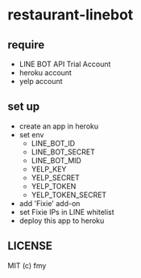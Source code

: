 # restaurant-linebot

## require

- LINE BOT API Trial Account
- heroku account
- yelp account

## set up

- create an app in heroku
- set env
  - LINE_BOT_ID
  - LINE_BOT_SECRET
  - LINE_BOT_MID
  - YELP_KEY
  - YELP_SECRET
  - YELP_TOKEN
  - YELP_TOKEN_SECRET
- add 'Fixie' add-on
- set Fixie IPs in LINE whitelist
- deploy this app to heroku

## LICENSE
MIT (c) fmy
